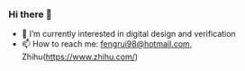 ### Hi there 👋

- 🌱 I’m currently interested in digital design and verification
- 📫 How to reach me: fengrui98@hotmail.com, Zhihu(https://www.zhihu.com/)

<!--
**pastglory/pastglory** is a ✨ _special_ ✨ repository because its `README.md` (this file) appears on your GitHub profile.

Here are some ideas to get you started:

- 🔭 I’m currently working on ...
- 🌱 I’m currently learning ...
- 👯 I’m looking to collaborate on ...
- 🤔 I’m looking for help with ...
- 💬 Ask me about ...
- 📫 How to reach me: ...
- 😄 Pronouns: ...
- ⚡ Fun fact: ...
-->
